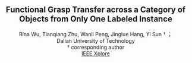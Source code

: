 <p align="center">
    <h2 align="center">Functional Grasp Transfer across a Category of
Objects from Only One Labeled Instance</h2>
    <p align="center">Rina Wu, Tianqiang Zhu, Wanli Peng, Jinglue Hang, Yi Sun &dagger; ；<br />
    Dalian University of Technology<br />
    &dagger; corresponding author<br />
    <a href='https://ieeexplore.ieee.org/document/10093013'>IEEE Xplore</a>
</p>
